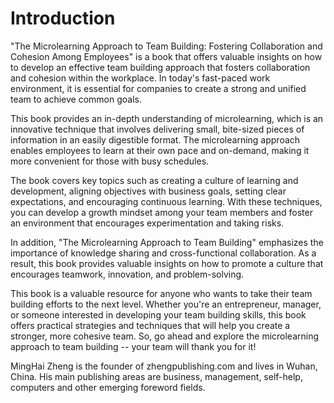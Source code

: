 # Introduction

"The Microlearning Approach to Team Building: Fostering Collaboration and Cohesion Among Employees" is a book that offers valuable insights on how to develop an effective team building approach that fosters collaboration and cohesion within the workplace. In today's fast-paced work environment, it is essential for companies to create a strong and unified team to achieve common goals.

This book provides an in-depth understanding of microlearning, which is an innovative technique that involves delivering small, bite-sized pieces of information in an easily digestible format. The microlearning approach enables employees to learn at their own pace and on-demand, making it more convenient for those with busy schedules.

The book covers key topics such as creating a culture of learning and development, aligning objectives with business goals, setting clear expectations, and encouraging continuous learning. With these techniques, you can develop a growth mindset among your team members and foster an environment that encourages experimentation and taking risks.

In addition, "The Microlearning Approach to Team Building" emphasizes the importance of knowledge sharing and cross-functional collaboration. As a result, this book provides valuable insights on how to promote a culture that encourages teamwork, innovation, and problem-solving.

This book is a valuable resource for anyone who wants to take their team building efforts to the next level. Whether you're an entrepreneur, manager, or someone interested in developing your team building skills, this book offers practical strategies and techniques that will help you create a stronger, more cohesive team. So, go ahead and explore the microlearning approach to team building -- your team will thank you for it!


MingHai Zheng is the founder of zhengpublishing.com and lives in Wuhan, China. His main publishing areas are business, management, self-help, computers and other emerging foreword fields.
